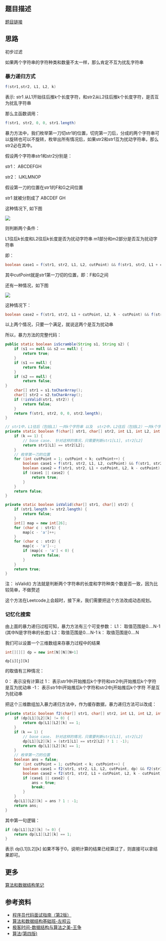 ## 题目描述

[题目链接](https://leetcode.com/problems/scramble-string/)

## 思路  

初步过滤

如果两个字符串的字符种类和数量不太一样，那么肯定不互为扰乱字符串


### 暴力递归方式

```java
f(str1,str2, L1, L2, k)
```

表示: str1 从L1开始往后推k个长度字符，和str2从L2往后推k个长度字符，是否互为扰乱字符串

那么主函数调用：

```java
f(str1, str2, 0, 0, str1.length) 
```

暴力方法中，我们枚举第一刀切str1的位置，切完第一刀后，分成的两个字符串可以旋转也可以不旋转，枚举出所有情况后，如果str2和str1互为扰动字符串，那么str2必在其中。

假设两个字符串str1和str2分别是：

str1： ABCDEFGH

str2： IJKLMNOP

假设第一刀的位置在str1的F和G之间位置

str1 就被分割成了 ABCDEF GH

这种情况下, 如下图

![](https://cdn.nlark.com/yuque/0/2021/jpeg/757806/1614235581784-0304935c-c373-4279-b015-88cfb72ded9e.jpeg?x-oss-process=image%2Fresize%2Cw_746)

则判断两个条件：

L1往后k长度和L2往后k长度是否为扰动字符串
m1部分和m2部分是否互为扰动字符串

即：

```java
boolean case1 = f(str1, str2, L1, L2, cutPoint) && f(str1, str2, L1 + cutPoint, L2 + cutPoint, k - cutPoint);
```

其中cutPoint就是str1第一刀切的位置，即：F和G之间

还有一种情况，如下图

![](https://cdn.nlark.com/yuque/0/2021/png/757806/1614236140300-05430fa3-d503-4ec5-aa94-228dcd0e48bf.png)

这种情况下：

```java
boolean case2 = f(str1, str2, L1 + cutPoint, L2, k - cutPoint) && f(str1, str2, L1, L2 + k - cutPoint, cutPoint);
```

以上两个情况，只要一个满足，就说这两个是互为扰动串

所以，暴力方法的完整代码：

```java
public static boolean isScramble(String s1, String s2) {
    if (s1 == null && s2 == null) {
        return true;
    }
    if (s1 == null) {
        return false;
    }
    if (s2 == null) {
        return false;
}
    char[] str1 = s1.toCharArray();
    char[] str2 = s2.toCharArray();
    if (!isValid(str1, str2)) {
        return false;
    }
    return f(str1, str2, 0, 0, str2.length);
}

// str1中，L1往后（包括L1）一共k个字符串 以及  str2中，L2往后（包括L2）一共k个字符串 是否互为扰动串
private static boolean f(char[] str1, char[] str2, int L1, int L2, int k) {
    if (k == 1) {
        // base case， 针对这样的情况，只需要判断str1[L1], str2[L2]
        return str1[L1] == str2[L2];
    }
    // 枚举第一刀的位置
    for (int cutPoint = 1; cutPoint < k; cutPoint++) {
        boolean case1 = f(str1, str2, L1, L2, cutPoint) && f(str1, str2, L1 + cutPoint, L2 + cutPoint, k - cutPoint);
        boolean case2 = f(str1, str2, L1 + cutPoint, L2, k - cutPoint) && f(str1, str2, L1, L2 + k - cutPoint, cutPoint);
        if (case1 || case2) {
            return true;
        }
    }
    return false;
}

private static boolean isValid(char[] str1, char[] str2) {
    if (str1.length != str2.length) {
        return false;
    }
    int[] map = new int[26];
    for (char c : str1) {
        map[c - 'a']++;
    }
    for (char c : str2) {
        map[c - 'a']--;
        if (map[c - 'a'] < 0) {
            return false;
        }
    }
    return true;
}
```

注： isValid() 方法就是判断两个字符串的长度和字符种类个数是否一致，因为比较简单，不做赘述

这个方法在Leetcode上会超时，接下来，我们需要把这个方法改成动态规划。

### 记忆化搜索

由上面的暴力递归过程可知，暴力方法有三个可变参数：
L1： 取值范围是0....N-1 (其中N是字符串的长度)
L2：取值范围是0....N-1 
k： 取值范围是0....N 

我们可以设置一个三维数组来存暴力过程中的结果

```java
int[][][] dp = new int[N][N][N+1]
```
```
dp[i][j][k]
```
的取值有三种情况：

0： 表示没有计算过
1： 表示str1中i开始推后k个字符和str2中j开始推后k个字符 是互为扰动串
-1： 表示str1中i开始推后k个字符和str2中j开始推后k个字符 不是互为扰动串

把这个三维数组加入暴力递归方法中，作为缓存数据，暴力递归方法可以改成：

```java
private static boolean f2(char[] str1, char[] str2, int L1, int L2, int k, int[][][] dp) {
    if (dp[L1][L2][k] != 0) {
        return dp[L1][L2][k] == 1;
    }
    if (k == 1) {
        // base case， 针对这样的情况，只需要判断str1[L1], str2[L2]
        dp[L1][L2][k] = (str1[L1] == str2[L2] ? 1 : -1);
        return dp[L1][L2][k] == 1;
    }
    // 枚举第一刀的位置
    boolean ans = false;
    for (int cutPoint = 1; cutPoint < k; cutPoint++) {
        boolean case1 = f2(str1, str2, L1, L2, cutPoint, dp) && f2(str1, str2, L1 + cutPoint, L2 + cutPoint, k - cutPoint, dp);
        boolean case2 = f2(str1, str2, L1 + cutPoint, L2, k - cutPoint, dp) && f2(str1, str2, L1, L2 + k - cutPoint, cutPoint, dp);
        if (case1 || case2) {
            ans = true;
            break;
        }
    }
    dp[L1][L2][k] = ans ? 1 : -1;
    return ans;
}
```

其中第一句逻辑：

```java
if (dp[L1][L2][k] != 0) {
    return dp[L1][L2][k] == 1;
}
```

表示 dp[L1][L2][k] 如果不等于0，说明计算的结果已经算过了，则直接可以拿结果即可。

## 更多


[算法和数据结构笔记](https://github.com/GreyZeng/algorithm)


## 参考资料


- [程序员代码面试指南（第2版）](https://book.douban.com/subject/30422021/)
- [算法和数据结构基础班-左程云](https://ke.qq.com/course/2145184)
- [极客时间-数据结构与算法之美-王争](https://time.geekbang.org/column/intro/126)
- [算法(第四版)](https://book.douban.com/subject/19952400/)

